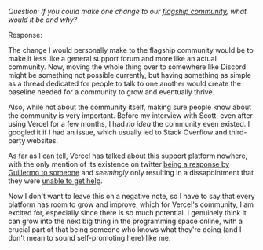 *Question: If you could make one change to our [flagship community](https://github.com/vercel/community/discussions), what would it be and why?*

Response:

The change I would personally make to the flagship community would be to make it less like a general support forum and more like an actual community. Now, moving the whole thing over to somewhere like Discord might be something not possible currently, but having something as simple as a thread dedicated for people to talk to one another would create the baseline needed for a community to grow and eventually thrive.

Also, while not about the community itself, making sure people know about the community is very important. Before my interview with Scott, even after using Vercel for a few months, I had *no idea* the community even existed. I googled it if I had an issue, which usually led to Stack Overflow and third-party websites.

As far as I can tell, Vercel has talked about this support platform nowhere, with the only mention of its existence on twitter [being a response by Guillermo to someone](https://twitter.com/search?q=https%3A%2F%2Fgithub.com%2Fvercel%2Fcommunity%2Fdiscussions&src=typed_query&f=top) and *seemingly* only resulting in a dissapointment that they were [unable to get help](https://twitter.com/Mitsunee/status/1484947451773661202). 

Now I don't want to leave this on a negative note, so I have to say that every platform has room to grow and improve, which for Vercel's community, I am excited for, especially since there is so much potential. I genuinely think it can grow into the next big thing in the programming space online, with a crucial part of that being someone who knows what they're doing (and I don't mean to sound self-promoting here) like me.
